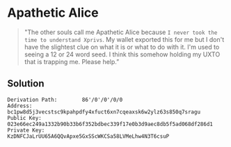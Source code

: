# Apathetic Alice

> "The other souls call me Apathetic Alice because `I never took the time to understand Xprivs`. 
My wallet exported this for me but I don't have the slightest clue on what it is or what to do with it. 
I'm used to seeing a 12 or 24 word seed. I think this somehow holding my UXTO that is trapping me. Please help.”

## Solution

```
Derivation Path:        86'/0'/0'/0/0
Address:                bc1pw8d5j3vecstsc9kpahpdfy4xfuct6xn7cqeaxsk6w2ylz63s850q7sragu
Public Key:             023e66ec249a1332b90b33b6f352bdbec339f17e0b3d9aec8db5f5ad068df286d1
Private Key:            KzDNFCJaLrUU65A6QQvApxe5GxSScWKCSa58LVMeLhw4N3T6csuP
```
